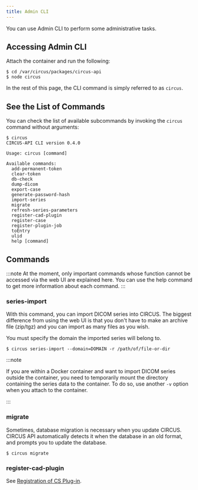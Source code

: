 ```yaml
---
title: Admin CLI
---
```


You can use Admin CLI to perform some administrative tasks.

## Accessing Admin CLI

Attach the container and run the following:

```shell-session title="Inside the container"
$ cd /var/circus/packages/circus-api
$ node circus
```

<!--
If you have installed CIRCUS using the official Docker image, the CLI is already in the PATH. You can access it like this:

```shell-session title="In the container"
$ circus
CIRCUS-API CLI version 0.4.0
```

If you have installed CIRCUS locally, the CLI is located at `/packages/circus-api/circus.js`. You may want to add this directory to the PATH or make an alias.

```
$ /path-to-circus/packages/circus-api/circus.js --version
CIRCUS-API CLI version 0.4.0
```

-->

In the rest of this page, the CLI command is simply referred to as `circus`.

## See the List of Commands

You can check the list of available subcommands by invoking the `circus` command without arguments:

```shell-session
$ circus
CIRCUS-API CLI version 0.4.0

Usage: circus [command]

Available commands:
  add-permanent-token
  clear-token
  db-check
  dump-dicom
  export-case
  generate-password-hash
  import-series
  migrate
  refresh-series-parameters
  register-cad-plugin
  register-case
  register-plugin-job
  toEntry
  ulid
  help [command]
```

## Commands

:::note
At the moment, only important commands whose function cannot be accessed via the web UI are explained here. You can use the help command to get more information about each command.
:::

### series-import

With this command, you can import DICOM series into CIRCUS. The biggest difference from using the web UI is that you don't have to make an archive file (zip/tgz) and you can import as many files as you wish.

You must specify the domain the imported series will belong to.

```shell-session
$ circus series-import --domain=DOMAIN -r /path/of/file-or-dir
```

:::note

If you are within a Docker container and want to import DICOM series outside the container, you need to temporarily mount the directory containing the series data to the container. To do so, use another `-v` option when you attach to the container.

:::

### migrate

Sometimes, database migration is necessary when you update CIRCUS. CIRCUS API automatically detects it when the database in an old format, and prompts you to update the database.

```shell-session
$ circus migrate
```

### register-cad-plugin

See [Registration of CS Plug-in](registration-cs-plugin.mdx).
